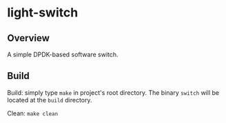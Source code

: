 # light-switch
## Overview
A simple DPDK-based software switch.
## Build
Build: simply type `make` in project's root directory. The binary `switch` will be located at the `build` directory.

Clean: `make clean`
